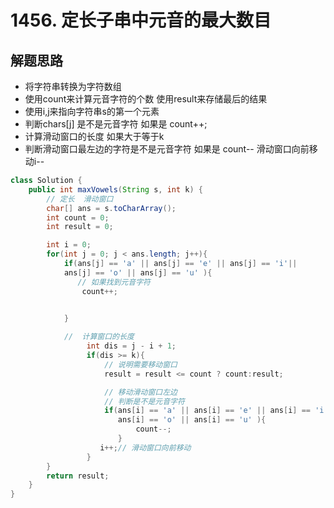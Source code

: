 # 1456. 定长子串中元音的最大数目


## 解题思路

* 将字符串转换为字符数组
* 使用count来计算元音字符的个数  使用result来存储最后的结果
* 使用i,j来指向字符串s的第一个元素
* 判断chars[j] 是不是元音字符 如果是 count++;
* 计算滑动窗口的长度 如果大于等于k 
* 判断滑动窗口最左边的字符是不是元音字符 如果是 count--  滑动窗口向前移动i--

```java
class Solution {
    public int maxVowels(String s, int k) {
        // 定长  滑动窗口
        char[] ans = s.toCharArray();
        int count = 0;
        int result = 0;

        int i = 0;
        for(int j = 0; j < ans.length; j++){
            if(ans[j] == 'a' || ans[j] == 'e' || ans[j] == 'i'||
            ans[j] == 'o' || ans[j] == 'u' ){
               // 如果找到元音字符
                count++;
                

            }

            //  计算窗口的长度
                 int dis = j - i + 1;
                 if(dis >= k){
                     // 说明需要移动窗口
                     result = result <= count ? count:result;

                     // 移动滑动窗口左边
                     // 判断是不是元音字符
                     if(ans[i] == 'a' || ans[i] == 'e' || ans[i] == 'i'||
                        ans[i] == 'o' || ans[i] == 'u' ){
                            count--;
                        }
                    i++;// 滑动窗口向前移动
                 }  
        }   
        return result;
    }
}

```
